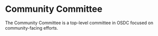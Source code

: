 # Community Committee
The Community Committee is a top-level committee in OSDC focused on community-facing efforts.
